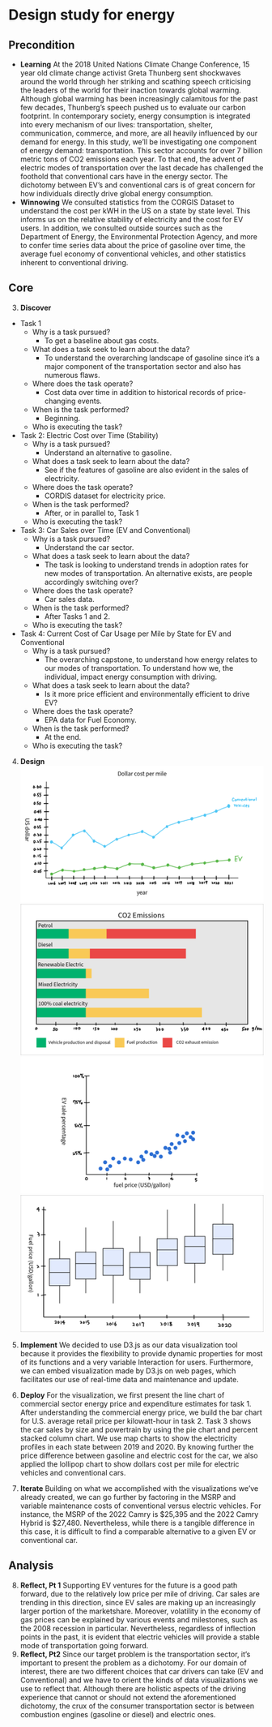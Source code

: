 # Design study for energy

## Precondition
 - **Learning**
At the 2018 United Nations Climate Change Conference, 15 year old climate change activist Greta Thunberg sent shockwaves around the world through her striking and scathing speech criticising the leaders of the world for their inaction towards global warming. Although global warming has been increasingly calamitous for the past few decades, Thunberg’s speech pushed us to evaluate our carbon footprint. In contemporary society, energy consumption is integrated into every mechanism of our lives: transportation, shelter, communication, commerce, and more, are all heavily influenced by our demand for energy.
In this study, we’ll be investigating one component of energy demand: transportation. This sector accounts for over 7 billion metric tons of CO2 emissions each year. To that end, the advent of electric modes of transportation over the last decade has challenged the foothold that conventional cars have in the energy sector. The dichotomy between EV’s and conventional cars is of great concern for how individuals directly drive global energy consumption.
 - **Winnowing**
 We consulted statistics from the CORGIS Dataset to understand the cost per kWH in the US on a state by state level. This informs us on the relative stability of electricity and the cost for EV users. In addition, we consulted outside sources such as the Department of Energy, the Environmental Protection Agency, and more to confer time series data about the price of gasoline over time, the average fuel economy of conventional vehicles, and other statistics inherent to conventional driving.
## Core
 3.  **Discover**
 - Task 1
	 - Why is a task pursued?
		 -  To get a baseline about gas costs.	
    -   What does a task seek to learn about the data?
	    -   To understand the overarching landscape of gasoline since it’s a major component of the transportation sector and also has numerous flaws.
    -   Where does the task operate?
	    -   Cost data over time in addition to historical records of price-changing events.
    -   When is the task performed?
	    -   Beginning.
    -   Who is executing the task?
-  Task 2: Electric Cost over Time (Stability)
    -   Why is a task pursued?
	    -   Understand an alternative to gasoline.
    -   What does a task seek to learn about the data?
	    -   See if the features of gasoline are also evident in the sales of electricity.
    -   Where does the task operate?
	    -   CORDIS dataset for electricity price.
    -   When is the task performed?
	    -   After, or in parallel to, Task 1
    -   Who is executing the task?
-  Task 3: Car Sales over Time (EV and Conventional)
    -   Why is a task pursued?
	    -   Understand the car sector.
    -   What does a task seek to learn about the data?
	    -   The task is looking to understand trends in adoption rates for new modes of transportation. An alternative exists, are people accordingly switching over?
    -   Where does the task operate?
	    -   Car sales data.
    -   When is the task performed?
	    -   After Tasks 1 and 2.
    -   Who is executing the task?
-  Task 4: Current Cost of Car Usage per Mile by State for EV and Conventional
    -   Why is a task pursued?
	    -   The overarching capstone, to understand how energy relates to our modes of transportation. To understand how we, the individual, impact energy consumption with driving.
    -   What does a task seek to learn about the data?
	    -   Is it more price efficient and environmentally efficient to drive EV?
    -   Where does the task operate?
	    -   EPA data for Fuel Economy.
    -   When is the task performed?
	    -   At the end.
    -   Who is executing the task?
4. **Design**
![enter image description here](https://raw.githubusercontent.com/VisDesignStudies/module-three-design-study-lite-chintseng/main/public/asset/image/1.png)
![enter image description here](https://github.com/VisDesignStudies/module-three-design-study-lite-chintseng/blob/main/public/asset/image/2.png?raw=true)
![enter image description here](https://github.com/VisDesignStudies/module-three-design-study-lite-chintseng/blob/main/public/asset/image/3.png?raw=true)
![enter image description here](https://github.com/VisDesignStudies/module-three-design-study-lite-chintseng/blob/main/public/asset/image/4.png?raw=true)

5. **Implement**
We decided to use D3.js as our data visualization tool because it provides the flexibility to provide dynamic properties for most of its functions and a very variable Interaction for users. Furthermore, we can embed visualization made by D3.js on web pages, which facilitates our use of real-time data and maintenance and update.
6. **Deploy**
For the visualization, we first present the line chart of commercial sector energy price and expenditure estimates for task 1. After understanding the commercial energy price, we build the bar chart for U.S. average retail price per kilowatt-hour in task 2. Task 3 shows the car sales by size and powertrain by using the pie chart and percent stacked column chart. We use map charts to show the electricity profiles in each state between 2019 and 2020. By knowing further the price difference between gasoline and electric cost for the car, we also applied the lollipop chart to show dollars cost per mile for electric vehicles and conventional cars.
7. **Iterate**
Building on what we accomplished with the visualizations we’ve already created, we can go further by factoring in the MSRP and variable maintenance costs of conventional versus electric vehicles. For instance, the MSRP of the 2022 Camry is $25,395 and the 2022 Camry Hybrid is $27,480. Nevertheless, while there is a tangible difference in this case, it is difficult to find a comparable alternative to a given EV or conventional car.
## Analysis
8. **Reflect, Pt 1**
Supporting EV ventures for the future is a good path forward, due to the relatively low price per mile of driving. Car sales are trending in this direction, since EV sales are making up an increasingly larger portion of the marketshare. Moreover, volatility in the economy of gas prices can be explained by various events and milestones, such as the 2008 recession in particular. Nevertheless, regardless of inflection points in the past, it is evident that electric vehicles will provide a stable mode of transportation going forward.
9. **Reflect, Pt2**
Since our target problem is the transportation sector, it’s important to present the problem as a dichotomy. For our domain of interest, there are two different choices that car drivers can take (EV and Conventional) and we have to orient the kinds of data visualizations we use to reflect that. Although there are holistic aspects of the driving experience that cannot or should not extend the aforementioned dichotomy, the crux of the consumer transportation sector is between combustion engines (gasoline or diesel) and electric ones.  
